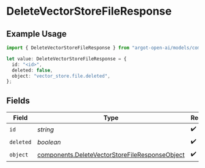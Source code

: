 # DeleteVectorStoreFileResponse

## Example Usage

```typescript
import { DeleteVectorStoreFileResponse } from "argot-open-ai/models/components";

let value: DeleteVectorStoreFileResponse = {
  id: "<id>",
  deleted: false,
  object: "vector_store.file.deleted",
};
```

## Fields

| Field                                                                                                            | Type                                                                                                             | Required                                                                                                         | Description                                                                                                      |
| ---------------------------------------------------------------------------------------------------------------- | ---------------------------------------------------------------------------------------------------------------- | ---------------------------------------------------------------------------------------------------------------- | ---------------------------------------------------------------------------------------------------------------- |
| `id`                                                                                                             | *string*                                                                                                         | :heavy_check_mark:                                                                                               | N/A                                                                                                              |
| `deleted`                                                                                                        | *boolean*                                                                                                        | :heavy_check_mark:                                                                                               | N/A                                                                                                              |
| `object`                                                                                                         | [components.DeleteVectorStoreFileResponseObject](../../models/components/deletevectorstorefileresponseobject.md) | :heavy_check_mark:                                                                                               | N/A                                                                                                              |